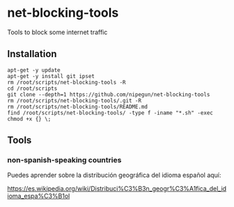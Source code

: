 # net-blocking-tools

Tools to block some internet traffic

## Installation

```shell
apt-get -y update
apt-get -y install git ipset
rm /root/scripts/net-blocking-tools -R
cd /root/scripts
git clone --depth=1 https://github.com/nipegun/net-blocking-tools
rm /root/scripts/net-blocking-tools/.git -R
rm /root/scripts/net-blocking-tools/README.md
find /root/scripts/net-blocking-tools/ -type f -iname "*.sh" -exec chmod +x {} \;
```
## Tools

### non-spanish-speaking countries

Puedes aprender sobre la distribución geográfica del idioma español aquí:

https://es.wikipedia.org/wiki/Distribuci%C3%B3n_geogr%C3%A1fica_del_idioma_espa%C3%B1ol
